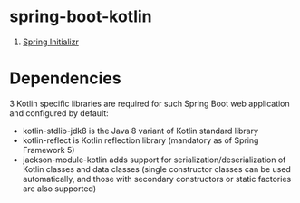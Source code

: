 # spring-boot-kotlin

1. [Spring Initializr](https://start.spring.io/#!type=maven-project&language=kotlin&platformVersion=2.7.5&packaging=jar&jvmVersion=1.8&groupId=net&artifactId=springbootkotlin&name=springbootkotlin&description=Demo%20project%20for%20Spring%20Boot%20with%20Kotlin&packageName=net.springbootkotlin&dependencies=web,mustache,data-jpa,h2,devtools)

<h1>Dependencies</h1>
3 Kotlin specific libraries are required for such Spring Boot web application and configured by default:

- kotlin-stdlib-jdk8 is the Java 8 variant of Kotlin standard library 
- kotlin-reflect is Kotlin reflection library (mandatory as of Spring Framework 5)
- jackson-module-kotlin adds support for serialization/deserialization of Kotlin classes and data classes (single constructor classes can be used automatically, and those with secondary constructors or static factories are also supported)